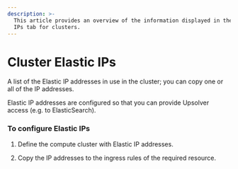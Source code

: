 ```yaml
---
description: >-
  This article provides an overview of the information displayed in the Elastic
  IPs tab for clusters.
---
```


# Cluster Elastic IPs

A list of the Elastic IP addresses in use in the cluster; you can copy one or all of the IP addresses.

Elastic IP addresses are configured so that you can provide Upsolver access \(e.g. to ElasticSearch\).

### To configure Elastic IPs

1. Define the compute cluster with Elastic IP addresses.

2. Copy the IP addresses to the ingress rules of the required resource.

